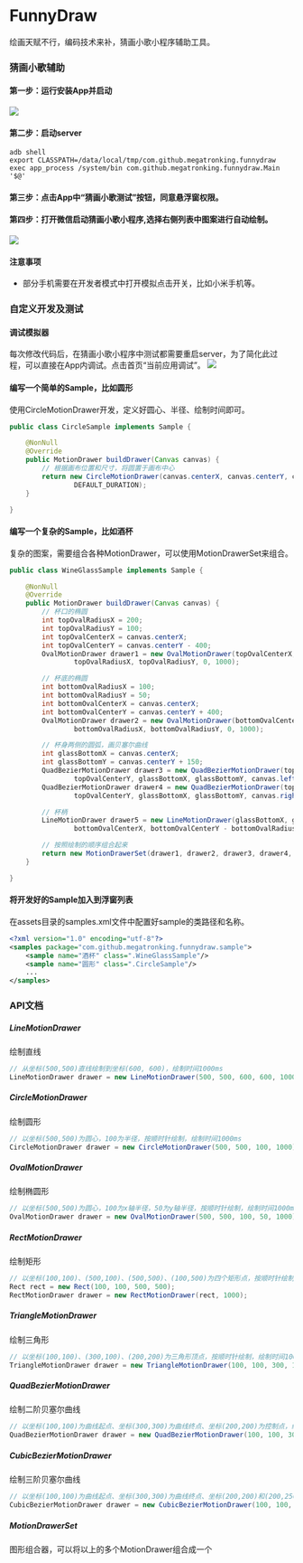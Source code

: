 # FunnyDraw
绘画天赋不行，编码技术来补，猜画小歌小程序辅助工具。

### 猜画小歌辅助
#### 第一步：运行安装App并启动
![](https://github.com/MegatronKing/FunnyDraw/blob/master/screenshot/a.png)
#### 第二步：启动server
```shell
adb shell
export CLASSPATH=/data/local/tmp/com.github.megatronking.funnydraw
exec app_process /system/bin com.github.megatronking.funnydraw.Main '$@'
```
#### 第三步：点击App中“猜画小歌测试”按钮，同意悬浮窗权限。

#### 第四步：打开微信启动猜画小歌小程序,选择右侧列表中图案进行自动绘制。
![](https://github.com/MegatronKing/FunnyDraw/blob/master/screenshot/b.png)

#### 注意事项
- 部分手机需要在开发者模式中打开模拟点击开关，比如小米手机等。


### 自定义开发及测试

#### 调试模拟器
每次修改代码后，在猜画小歌小程序中测试都需要重启server，为了简化此过程，可以直接在App内调试。点击首页“当前应用调试”。
![](https://github.com/MegatronKing/FunnyDraw/blob/master/screenshot/c.png)

#### 编写一个简单的Sample，比如圆形
使用CircleMotionDrawer开发，定义好圆心、半径、绘制时间即可。
```java
public class CircleSample implements Sample {

    @NonNull
    @Override
    public MotionDrawer buildDrawer(Canvas canvas) {
        // 根据画布位置和尺寸，将圆置于画布中心
        return new CircleMotionDrawer(canvas.centerX, canvas.centerY, canvas.width / 4,
                DEFAULT_DURATION);
    }

}
```

#### 编写一个复杂的Sample，比如酒杯
复杂的图案，需要组合各种MotionDrawer，可以使用MotionDrawerSet来组合。
```java
public class WineGlassSample implements Sample {

    @NonNull
    @Override
    public MotionDrawer buildDrawer(Canvas canvas) {
        // 杯口的椭圆
        int topOvalRadiusX = 200;
        int topOvalRadiusY = 100;
        int topOvalCenterX = canvas.centerX;
        int topOvalCenterY = canvas.centerY - 400;
        OvalMotionDrawer drawer1 = new OvalMotionDrawer(topOvalCenterX, topOvalCenterY,
                topOvalRadiusX, topOvalRadiusY, 0, 1000);

        // 杯底的椭圆
        int bottomOvalRadiusX = 100;
        int bottomOvalRadiusY = 50;
        int bottomOvalCenterX = canvas.centerX;
        int bottomOvalCenterY = canvas.centerY + 400;
        OvalMotionDrawer drawer2 = new OvalMotionDrawer(bottomOvalCenterX, bottomOvalCenterY,
                bottomOvalRadiusX, bottomOvalRadiusY, 0, 1000);

        // 杯身两侧的圆弧，画贝塞尔曲线
        int glassBottomX = canvas.centerX;
        int glassBottomY = canvas.centerY + 150;
        QuadBezierMotionDrawer drawer3 = new QuadBezierMotionDrawer(topOvalCenterX - topOvalRadiusX,
                topOvalCenterY, glassBottomX, glassBottomY, canvas.left, canvas.centerY, 1000);
        QuadBezierMotionDrawer drawer4 = new QuadBezierMotionDrawer(topOvalCenterX + topOvalRadiusX,
                topOvalCenterY, glassBottomX, glassBottomY, canvas.right, canvas.centerY, 1000);

        // 杯柄
        LineMotionDrawer drawer5 = new LineMotionDrawer(glassBottomX, glassBottomY,
                bottomOvalCenterX, bottomOvalCenterY - bottomOvalRadiusY, 500);

        // 按照绘制的顺序组合起来
        return new MotionDrawerSet(drawer1, drawer2, drawer3, drawer4, drawer5);
    }

}

```

#### 将开发好的Sample加入到浮窗列表
在assets目录的samples.xml文件中配置好sample的类路径和名称。
```xml
<?xml version="1.0" encoding="utf-8"?>
<samples package="com.github.megatronking.funnydraw.sample">
    <sample name="酒杯" class=".WineGlassSample"/>
    <sample name="圆形" class=".CircleSample"/>
    ...
</samples>
```

### API文档

##### LineMotionDrawer 
绘制直线
```java
// 从坐标(500,500)直线绘制到坐标(600, 600)，绘制时间1000ms
LineMotionDrawer drawer = new LineMotionDrawer(500, 500, 600, 600, 1000);
```

##### CircleMotionDrawer 
绘制圆形
```java
// 以坐标(500,500)为圆心，100为半径，按顺时针绘制，绘制时间1000ms
CircleMotionDrawer drawer = new CircleMotionDrawer(500, 500, 100, 1000);
```

##### OvalMotionDrawer 
绘制椭圆形
```java
// 以坐标(500,500)为圆心，100为x轴半径，50为y轴半径，按顺时针绘制，绘制时间1000ms
OvalMotionDrawer drawer = new OvalMotionDrawer(500, 500, 100, 50, 1000);
```

##### RectMotionDrawer 
绘制矩形
```java
// 以坐标(100,100)、(500,100)、(500,500)、(100,500)为四个矩形点，按顺时针绘制，绘制时间1000ms
Rect rect = new Rect(100, 100, 500, 500);
RectMotionDrawer drawer = new RectMotionDrawer(rect, 1000);
```

##### TriangleMotionDrawer 
绘制三角形
```java
// 以坐标(100,100)、(300,100)、(200,200)为三角形顶点，按顺时针绘制，绘制时间1000ms
TriangleMotionDrawer drawer = new TriangleMotionDrawer(100, 100, 300, 100, 200, 200, 1000);
```

##### QuadBezierMotionDrawer 
绘制二阶贝塞尔曲线
```java
// 以坐标(100,100)为曲线起点、坐标(300,300)为曲线终点、坐标(200,200)为控制点，绘制时间1000ms
QuadBezierMotionDrawer drawer = new QuadBezierMotionDrawer(100, 100, 300, 300, 200, 200, 1000);
```

##### CubicBezierMotionDrawer 
绘制三阶贝塞尔曲线
```java
// 以坐标(100,100)为曲线起点、坐标(300,300)为曲线终点、坐标(200,200)和(200,250)为控制点，绘制时间1000ms
CubicBezierMotionDrawer drawer = new CubicBezierMotionDrawer(100, 100, 300, 300, 200, 200, 200，450, 1000);
```

##### MotionDrawerSet 
图形组合器，可以将以上的多个MotionDrawer组合成一个
